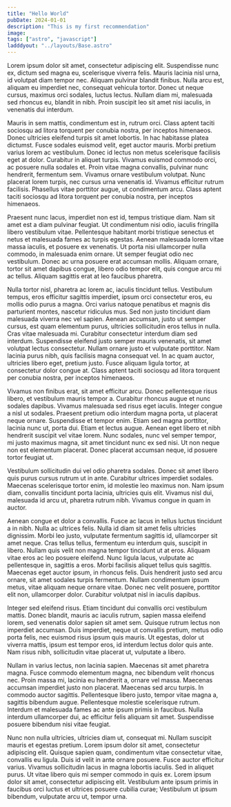 ```yaml
---
title: "Hello World"
pubDate: 2024-01-01
description: "This is my first recommendation"
image: 
tags: ["astro", "javascript"]
ladddyout: "../layouts/Base.astro"
---
```


Lorem ipsum dolor sit amet, consectetur adipiscing elit. Suspendisse nunc ex, dictum sed magna eu, scelerisque viverra felis. Mauris lacinia nisl urna, id volutpat diam tempor nec. Aliquam pulvinar blandit finibus. Nulla arcu est, aliquam eu imperdiet nec, consequat vehicula tortor. Donec ut neque cursus, maximus orci sodales, luctus lectus. Nullam diam mi, malesuada sed rhoncus eu, blandit in nibh. Proin suscipit leo sit amet nisi iaculis, in venenatis dui interdum.

Mauris in sem mattis, condimentum est in, rutrum orci. Class aptent taciti sociosqu ad litora torquent per conubia nostra, per inceptos himenaeos. Donec ultricies eleifend turpis sit amet lobortis. In hac habitasse platea dictumst. Fusce sodales euismod velit, eget auctor mauris. Morbi pretium varius lorem ac vestibulum. Donec id lectus non metus scelerisque facilisis eget at dolor. Curabitur in aliquet turpis. Vivamus euismod commodo orci, ac posuere nulla sodales et. Proin vitae magna convallis, pulvinar nunc hendrerit, fermentum sem. Vivamus ornare vestibulum volutpat. Nunc placerat lorem turpis, nec cursus urna venenatis id. Vivamus efficitur rutrum facilisis. Phasellus vitae porttitor augue, ut condimentum arcu. Class aptent taciti sociosqu ad litora torquent per conubia nostra, per inceptos himenaeos.

Praesent nunc lacus, imperdiet non est id, tempus tristique diam. Nam sit amet est a diam pulvinar feugiat. Ut condimentum nisi odio, iaculis fringilla libero vestibulum vitae. Pellentesque habitant morbi tristique senectus et netus et malesuada fames ac turpis egestas. Aenean malesuada lorem vitae massa iaculis, et posuere ex venenatis. Ut porta nisi ullamcorper nulla commodo, in malesuada enim ornare. Ut semper feugiat odio nec vestibulum. Donec ac urna posuere erat accumsan mollis. Aliquam ornare, tortor sit amet dapibus congue, libero odio tempor elit, quis congue arcu mi ac tellus. Aliquam sagittis erat at leo faucibus pharetra.

Nulla tortor nisl, pharetra ac lorem ac, iaculis tincidunt tellus. Vestibulum tempus, eros efficitur sagittis imperdiet, ipsum orci consectetur eros, eu mollis odio purus a magna. Orci varius natoque penatibus et magnis dis parturient montes, nascetur ridiculus mus. Sed non justo tincidunt diam malesuada viverra nec vel sapien. Aenean accumsan, justo ut semper cursus, est quam elementum purus, ultricies sollicitudin eros tellus in nulla. Cras vitae malesuada mi. Curabitur consectetur interdum diam sed interdum. Suspendisse eleifend justo semper mauris venenatis, sit amet volutpat lectus consectetur. Nullam ornare justo et vulputate porttitor. Nam lacinia purus nibh, quis facilisis magna consequat vel. In ac quam auctor, ultricies libero eget, pretium justo. Fusce aliquam ligula tortor, at consectetur dolor congue at. Class aptent taciti sociosqu ad litora torquent per conubia nostra, per inceptos himenaeos.

Vivamus non finibus erat, sit amet efficitur arcu. Donec pellentesque risus libero, et vestibulum mauris tempor a. Curabitur rhoncus augue et nunc sodales dapibus. Vivamus malesuada sed risus eget iaculis. Integer congue a nisl ut sodales. Praesent pretium odio interdum magna porta, ut placerat neque ornare. Suspendisse et tempor enim. Etiam sed magna porttitor, lacinia nunc ut, porta dui. Etiam et lectus augue. Aenean eget libero et nibh hendrerit suscipit vel vitae lorem. Nunc sodales, nunc vel semper tempor, mi justo maximus magna, sit amet tincidunt nunc ex sed nisi. Ut non neque non est elementum placerat. Donec placerat accumsan neque, id posuere tortor feugiat ut.

Vestibulum sollicitudin dui vel odio pharetra sodales. Donec sit amet libero quis purus cursus rutrum ut in ante. Curabitur ultrices imperdiet sodales. Maecenas scelerisque tortor enim, id molestie leo maximus non. Nam ipsum diam, convallis tincidunt porta lacinia, ultricies quis elit. Vivamus nisl dui, malesuada id arcu ut, pharetra rutrum nibh. Vivamus congue in quam in auctor.

Aenean congue et dolor a convallis. Fusce ac lacus in tellus luctus tincidunt a in nibh. Nulla ac ultrices felis. Nulla id diam sit amet felis ultricies dignissim. Morbi leo justo, vulputate fermentum sagittis id, ullamcorper sit amet neque. Cras tellus tellus, fermentum eu interdum quis, suscipit in libero. Nullam quis velit non magna tempor tincidunt ut at eros. Aliquam vitae eros ac leo posuere eleifend. Nunc ligula lacus, vulputate ac pellentesque in, sagittis a eros. Morbi facilisis aliquet tellus quis sagittis. Maecenas eget auctor ipsum, in rhoncus felis. Duis hendrerit justo sed arcu ornare, sit amet sodales turpis fermentum. Nullam condimentum ipsum metus, vitae aliquam neque ornare vitae. Donec nec velit posuere, porttitor elit non, ullamcorper dolor. Curabitur volutpat nisl in iaculis dapibus.

Integer sed eleifend risus. Etiam tincidunt dui convallis orci vestibulum mattis. Donec blandit, mauris ac iaculis rutrum, sapien massa eleifend lorem, sed venenatis dolor sapien sit amet sem. Quisque rutrum lectus non imperdiet accumsan. Duis imperdiet, neque ut convallis pretium, metus odio porta felis, nec euismod risus ipsum quis mauris. Ut egestas, dolor ut viverra mattis, ipsum est tempor eros, id interdum lectus dolor quis ante. Nam risus nibh, sollicitudin vitae placerat ut, vulputate a libero.

Nullam in varius lectus, non lacinia sapien. Maecenas sit amet pharetra magna. Fusce commodo elementum magna, nec bibendum velit rhoncus nec. Proin massa mi, lacinia eu hendrerit a, ornare vel massa. Maecenas accumsan imperdiet justo non placerat. Maecenas sed arcu turpis. In commodo auctor sagittis. Pellentesque libero justo, tempor vitae magna a, sagittis bibendum augue. Pellentesque molestie scelerisque rutrum. Interdum et malesuada fames ac ante ipsum primis in faucibus. Nulla interdum ullamcorper dui, ac efficitur felis aliquam sit amet. Suspendisse posuere bibendum nisi vitae feugiat.

Nunc non nulla ultricies, ultricies diam ut, consequat mi. Nullam suscipit mauris et egestas pretium. Lorem ipsum dolor sit amet, consectetur adipiscing elit. Quisque sapien quam, condimentum vitae consectetur vitae, convallis eu ligula. Duis id velit in ante ornare posuere. Fusce auctor efficitur varius. Vivamus sollicitudin lacus in magna lobortis iaculis. Sed in aliquet purus. Ut vitae libero quis mi semper commodo in quis ex. Lorem ipsum dolor sit amet, consectetur adipiscing elit. Vestibulum ante ipsum primis in faucibus orci luctus et ultrices posuere cubilia curae; Vestibulum ut ipsum bibendum, vulputate arcu ut, tempor urna.